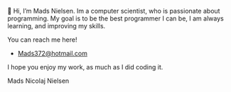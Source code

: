 👋 Hi, I’m Mads Nielsen. Im a computer scientist, who is passionate about programming.
My goal is to be the best programmer I can be, I am always learning, and improving my skills.

You can reach me here! 
- Mads372@hotmail.com



I hope you enjoy my work, as much as I did coding it.

Mads Nicolaj Nielsen
<!---
madsen372/madsen372 is a ✨ special ✨ repository because its `README.md` (this file) appears on your GitHub profile.
You can click the Preview link to take a look at your changes.
--->
